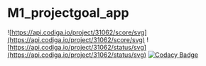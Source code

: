 # M1_projectgoal_app

![https://api.codiga.io/project/31062/score/svg](https://api.codiga.io/project/31062/score/svg)
![https://api.codiga.io/project/31062/status/svg](https://api.codiga.io/project/31062/status/svg)
[![Codacy Badge](https://app.codacy.com/project/badge/Grade/78bbfa24ae134c75ac08ef20a521a74f)](https://www.codacy.com/gh/saicharanpatel/M1_projectgoal_app/dashboard?utm_source=github.com&amp;utm_medium=referral&amp;utm_content=saicharanpatel/M1_projectgoal_app&amp;utm_campaign=Badge_Grade)
